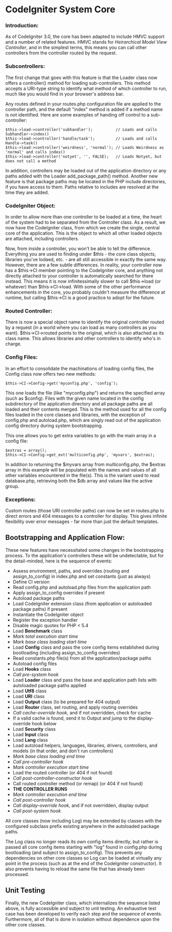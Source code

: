 # CodeIgniter System Core #

### Introduction:

As of CodeIgniter 3.0, the core has been adapted to include HMVC support
and a number of related features. HMVC stands for _Heirarchical Model
View Controller_, and in the simplest terms, this means you can call other
controllers from the controller routed by the request.

### Subcontrollers:

The first change that goes with this feature is that the Loader class now
offers a controller() method for loading sub-controllers. This method
accepts a URI-type string to identify what method of which controller to
run, much like you would find in your browser's address bar.

Any routes defined in your routes.php configuration file are applied to the
controller path, and the default "index" method is added if a method name is
not identified. Here are some examples of handing off control to a sub-controller:

	$this->load->controller('subhandler');			// Loads and calls Subhandler->index()
	$this->load->controller('handle/task');			// Loads and calls Handle->task()
	$this->load->controller('weirdness', 'normal');	// Loads Weirdness as 'normal' and calls index()
	$this->load->controller('notyet', '', FALSE);	// Loads Notyet, but does not call a method

In addition, controllers may be loaded out of the application directory or any
paths added with the Loader add_package_path() method. Another new feature is
that package paths may be located in the PHP include directories, if you have
access to them. Paths relative to includes are resolved at the time they are added.

### CodeIgniter Object:

In order to allow more than one controller to be loaded at a time, the heart of
the system had to be separated from the Controller class. As a result, we now
have the CodeIgniter class, from which we create the single, central core of
the application. This is the object to which all other loaded objects are
attached, including controllers.

Now, from inside a controller, you won't be able to tell the difference.
Everything you are used to finding under $this - the core class objects,
libraries you've lodaed, etc. - are all still accessible in exactly the
same way. However, there are a few subtle differences. In reality, your
controller now has a $this->CI member pointing to the CodeIgniter core,
and anything not directly attached to your controller is automatically
searched for there instead. This means it is now infinitessimally slower
to call $this->load (or whatever) than $this->CI->load. With some of the
other performance enhancements in the core, you probably couldn't measure
the difference at runtime, but calling $this->CI is a good practice to adopt
for the future.

### Routed Controller:

There is now a special object name to identify the original controller routed
by a request (in a world where you can load as many controllers as you want).
$this->CI->routed points to the original, which is also attached as its class
name. This allows libraries and other controllers to identify who's in charge.

### Config Files:

In an effort to consolidate the machinations of loading config files, the
Config class now offers two new methods:

	$this->CI->Config->get('myconfig.php', 'config');

This one loads the file (like "myconfig.php") and returns the specified
array (such as $config). Files with the given name located in the config
subdirectory of the application directory and all package paths are all loaded
and their contents merged. This is the method used for all the config files
loaded in the core classes and libraries, with the exception of config.php and
autoload.php, which are singly read out of the application config directory
during system bootstrapping.

This one allows you to get extra variables to go with the main array in a
config file:

	$extras = array();
	$this->CI->Config->get_ext('multiconfig.php', 'myvars', $extras);

In addition to returning the $myvars array from multiconfig.php, the $extras
array in this example will be populated with the names and values of all other
variables encountered in the file(s). This is the variant used to read
database.php, retrieving both the $db array and values like the active group.

### Exceptions:

Custom routes (those URI controller paths) can now be set in routes.php to
direct errors and 404 messages to a controller for display. This gives infinite
flexibility over error messages - far more than just the default templates.

## Bootstrapping and Application Flow:

These new features have necessitated some changes in the bootstrapping process.
To the application's controllers these will be undetectable, but for the
detail-minded, here is the sequence of events:

* Assess environment, paths, and overrides (routing and assign_to_config)
	in index.php and set constants (just as always)
* Define CI version
* Read config.php and autoload.php files from the application path
* Apply assign_to_config overrides if present
* Autoload package paths
* Load CodeIgniter extension class (from application or autoloaded package
	paths) if present
* Instantiate the CodeIgniter object
* Register the exception handler
* Disable magic quotes for PHP < 5.4
* Load **Benchmark** class
* _Mark total execution start time_
* _Mark base class loading start time_
* Load **Config** class and pass the core config items established during
	bootloading (including assign_to_config overrides)
* Read constants.php file(s) from all the application/package paths
* Autoload config files
* Load **Hooks** class
* _Call pre-system hook_
* Load **Loader** class and pass the base and application path lists with
	autoloaded package paths applied
* Load **Utf8** class
* Load **URI** class
* Load **Output** class (to be prepared for 404 output)
* Load **Router** class, set routing, and apply routing overrides
* _Call cache-override hook_, and if not overridden, check for cache
* If a valid cache is found, send it to Output and jump to the
	display-override hook below
* Load **Security** class
* Load **Input** class
* Load **Lang** class
* Load autoload helpers, languages, libraries, drivers, controllers, and models
	(in that order, and don't run controllers)
* _Mark base class loading end time_
* _Call pre-controller hook_
* _Mark controller execution start time_
* Load the routed controller (or 404 if not found)
* _Call post-controller-constructor hook_
* Call routed controller method (or remap) (or 404 if not found)
* **THE CONTROLLER RUNS**
* _Mark controller execution end time_
* _Call post-controller hook_
* _Call display-override hook_, and if not overridden, display output
* _Call post-system hook_

All core classes (now including Log) may be extended by classes with the
configured subclass prefix existing anywhere in the autoloaded package paths.

The Log class no longer reads its own config items directly, but rather is
passed all core config items starting with "log" found in config.php during
bootloading (and subject to assign_to_config). This prevents any dependencies
on other core classes so Log can be loaded at virtually any point in the
process (such as at the end of the CodeIgniter constructor). It also prevents
having to reload the same file that has already been processed.

## Unit Testing

Finally, the new CodeIgniter class, which internalizes the sequence listed
above, is fully accessible and subject to unit testing. An exhaustive test case
has been developed to verify each step and the sequence of events. Furthermore,
all of that is done in isolation without dependence upon the other core classes.

